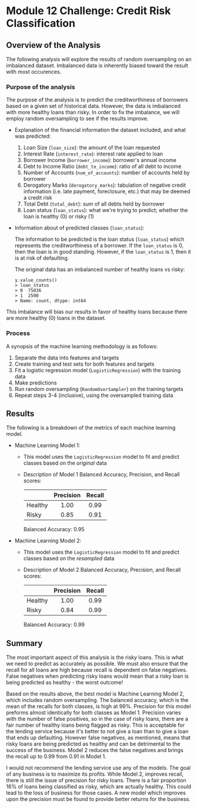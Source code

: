# Module 12 Challenge: Credit Risk Classification

## Overview of the Analysis

The following analysis will explore the results of random oversampling on an imbalanced dataset. Imbalanced data is inherently biased toward the result with most occurences.

### Purpose of the analysis
The purpose of the analysis is to predict the creditworthiness of borrowers based on a given set of historical data. However, the data is imbalanced with more healthy loans than risky. In order to fix the imbalance, we will employ random oversampling to see if the results improve.

* Explanation of the financial information the dataset included, and what was predicted:

  1. Loan Size (`loan_size`): the amount of the loan requested
  2. Interest Rate (`interest_rate`): interest rate applied to loan
  3. Borrower Income (`borrower_income`): borrower's annual income
  4. Debt to Income Ratio (`debt_to_income`): ratio of all debt to income
  5. Number of Accounts (`num_of_accounts`): number of accounts held by borrower
  6. Derogatory Marks (`derogatory_marks`): tabulation of negative credit information (i.e. late payment, foreclosure, etc.) that may be deemed a credit risk
  7. Total Debt (`total_debt`): sum of all debts held by borrower
  8. Loan status (`loan_status`): what we're trying to predict; whether the loan is healthy (0) or risky (1)

* Information about of predicted classes (`loan_status`):

  The information to be predicted is the loan status (`loan_status`) which represents the creditworthiness of a borrower. If the `loan_status` is 0, then the loan is in good standing. However, if the `loan_status` is 1, then it is at risk of defaulting.
  
  The original data has an imbalanced number of healthy loans vs risky:

  `y.value_counts()`  
  `> loan_status`    
  `> 0  75036`    
  `> 1  2500`    
  `> Name: count, dtype: int64`

This imbalance will bias our results in favor of healthy loans because there are more healthy (0) loans in the dataset.

### Process
A synopsis of the machine learning methodology is as follows:
1. Separate the data into features and targets
2. Create training and test sets for both features and targets
3. Fit a logistic regression model (`LogisticRegression`) with the training data
4. Make predictions
5. Run random oversampling (`RandomOverSampler`) on the training targets
6. Repeat steps 3-4 (inclusive), using the oversampled training data

## Results

The following is a breakdown of the metrics of each machine learning model.

* Machine Learning Model 1:
  * This model uses the `LogisticRegression` model to fit and predict classes based on the *original* data
  * Description of Model 1 Balanced Accuracy, Precision, and Recall scores:

    ||Precision|Recall|
    |:---|:---:|:---:|
    |Healthy|1.00|0.99|
    |Risky|0.85|0.91|
    
    Balanced Accuracy: 0.95
  
* Machine Learning Model 2:
  * This model uses the `LogisticRegression` model to fit and predict classes based on the *resampled* data
  * Description of Model 2 Balanced Accuracy, Precision, and Recall scores:

    ||Precision|Recall|
    |:---|:---:|:---:|
    |Healthy|1.00|0.99|
    |Risky|0.84|0.99|
    
    Balanced Accuracy: 0.99
    
## Summary

The most important aspect of this analysis is the risky loans. This is what we need to predict as accurately as possible. We must also ensure that the recall for all loans are high because recall is dependent on false negatives. False negatives when predicting risky loans would mean that a risky loan is being predicted as healthy - the worst outcome!

Based on the results above, the best model is Machine Learning Model 2, which includes random oversampling. The balanced accuracy, which is the mean of the recalls for both classes, is high at 99%. Precision for this model preforms almost identically for both classes as Model 1. Precision varies with the number of false positives, so in the case of risky loans, there are a fair number of healthy loans being flagged as risky. This is acceptable for the lending service because it's better to not give a loan than to give a loan that ends up defaulting. However false negatives, as mentioned, means that risky loans are being predicted as healthy and can be detrimental to the success of the business. Model 2 reduces the false negatives and brings the recall up to 0.99 from 0.91 in Model 1.

I would not recommend the lending service use any of the models. The goal of any business is to maximize its profits. While Model 2, improves recall, there is still the issue of precision for risky loans. There is a fair proportion 16% of loans being classified as risky, which are actually healthy. This could lead to the loss of business for those cases. A new model which improves upon the precision must be found to provide better returns for the business.
